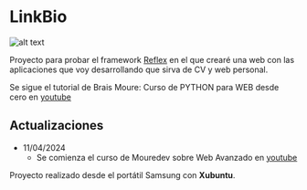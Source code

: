 # LinkBio
![alt text](assets/favicon.ico)

Proyecto para probar el framework [Reflex](https://reflex.dev/) en el que crearé una web con las aplicaciones que voy desarrollando que sirva de CV y web personal.

Se sigue el tutorial de Brais Moure: Curso de PYTHON para WEB desde cero en [youtube](https://www.youtube.com/watch?v=Kp4Mvapo5kc&ab_channel=MoureDevbyBraisMoure)

## Actualizaciones
- 11/04/2024
    - Se comienza el curso de Mouredev sobre Web Avanzado en [youtube](https://www.youtube.com/watch?v=bNy8OZJfA6I&t=680s&ab_channel=MoureDevbyBraisMoure)

Proyecto realizado desde el portátil Samsung con **Xubuntu**.

